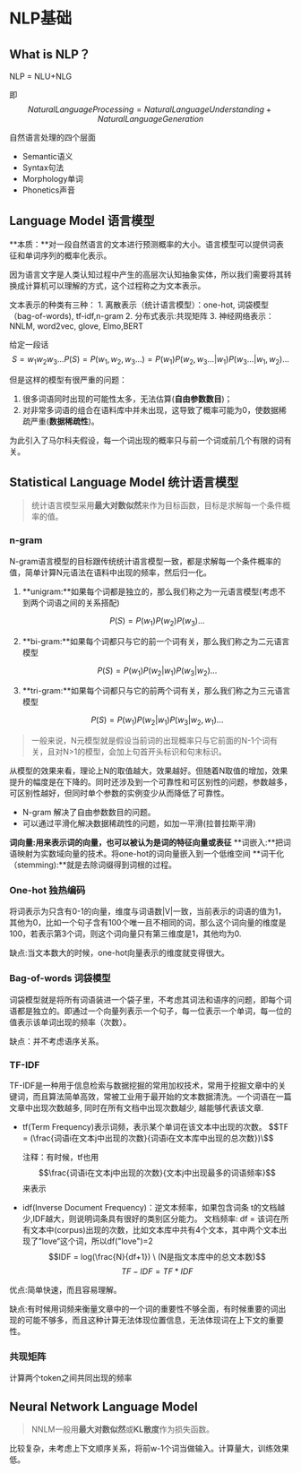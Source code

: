 # NLP基础

## What is NLP？

NLP = NLU+NLG

即$$Natural Language Processing = Natural Language Understanding + Natural Language Generation$$

自然语言处理的四个层面

* Semantic语义
* Syntax句法
* Morphology单词
* Phonetics声音

## Language Model 语言模型

**本质：**对一段自然语言的文本进行预测概率的大小。语言模型可以提供词表征和单词序列的概率化表示。

因为语言文字是人类认知过程中产生的高层次认知抽象实体，所以我们需要将其转换成计算机可以理解的方式，这个过程称之为文本表示。

文本表示的种类有三种： 1. 离散表示（统计语言模型）：one-hot, 词袋模型（bag-of-words\), tf-idf,n-gram 2. 分布式表示:共现矩阵 3. 神经网络表示：NNLM, word2vec, glove, Elmo,BERT

给定一段话$$S=w_1w_2w_3... P(S)=P(w_1,w_2,w_3...)=P(w_1)P(w_2,w_3...|w_1)P(w_3...|w_1,w_2)...$$

但是这样的模型有很严重的问题：

1. 很多词语同时出现的可能性太多，无法估算\(**自由参数数目**\)；
2. 对非常多词语的组合在语料库中并未出现，这导致了概率可能为0，使数据稀疏严重\(**数据稀疏性**\)。

为此引入了马尔科夫假设，每一个词出现的概率只与前一个词或前几个有限的词有关。



## Statistical Language Model 统计语言模型

> 统计语言模型采用**最大对数似然**来作为目标函数，目标是求解每一个条件概率的值。

### n-gram

N-gram语言模型的目标跟传统统计语言模型一致，都是求解每一个条件概率的值，简单计算N元语法在语料中出现的频率，然后归一化。

1. **unigram:**如果每个词都是独立的，那么我们称之为一元语言模型\(考虑不到两个词语之间的关系搭配\)

   $$P(S)=P(w_1)  P(w_2)  P(w_3)...$$ 

2. **bi-gram:**如果每个词都只与它的前一个词有关，那么我们称之为二元语言模型

   $$P(S)=P(w_1)P(w_2|w_1)P(w_3|w_2)...$$ 

3. **tri-gram:**如果每个词都只与它的前两个词有关，那么我们称之为三元语言模型

   $$P(S)=P(w_1)P(w_2|w_1)P(w_3|w_2,w_1)...$$ 



> 一般来说，N元模型就是假设当前词的出现概率只与它前面的N-1个词有关，且对N&gt;1的模型，会加上句首开头标识和句末标识。

从模型的效果来看，理论上N的取值越大，效果越好。但随着N取值的增加，效果提升的幅度是在下降的。同时还涉及到一个可靠性和可区别性的问题，参数越多，可区别性越好，但同时单个参数的实例变少从而降低了可靠性。

* N-gram 解决了自由参数数目的问题。
* 可以通过平滑化解决数据稀疏性的问题，如加一平滑\(拉普拉斯平滑\)

**词向量:**用来表示词的向量，也可以被认为是**词的特征向量或表征** **词嵌入:**把词语映射为实数域向量的技术。将one-hot的词向量嵌入到一个低维空间 **词干化（stemming\):**就是去除词缀得到词根的过程。

### One-hot 独热编码

将词表示为只含有0-1的向量，维度与词语数\|V\|一致，当前表示的词语的值为1，其他为0，比如一个句子含有100个唯一且不相同的词，那么这个词向量的维度是100，若表示第3个词，则这个词向量只有第三维度是1，其他均为0.

缺点:当文本数大的时候，one-hot向量表示的维度就变得很大。

### Bag-of-words 词袋模型

词袋模型就是将所有词语装进一个袋子里，不考虑其词法和语序的问题，即每个词语都是独立的。即通过一个向量列表示一个句子，每一位表示一个单词，每一位的值表示该单词出现的频率（次数）。

缺点：并不考虑语序关系。

### TF-IDF

TF-IDF是一种用于信息检索与数据挖掘的常用加权技术，常用于挖掘文章中的关键词，而且算法简单高效，常被工业用于最开始的文本数据清洗。一个词语在一篇文章中出现次数越多, 同时在所有文档中出现次数越少, 越能够代表该文章.

* tf\(Term Frequency\)表示词频，表示某个单词在该文本中出现的次数。 $$TF = (\frac{词语i在文本j中出现的次数}{词语i在文本库中出现的总次数})\$$

  注释：有时候，tf也用 $$\frac{词语i在文本j中出现的次数}{文本j中出现最多的词语频率}$$ 来表示

* idf\(Inverse Document Frequency\)：逆文本频率，如果包含词条 t的文档越少,IDF越大，则说明词条具有很好的类别区分能力。 文档频率: df = 该词在所有文本中\(corpus\)出现的次数，比如文本库中共有4个文本，其中两个文本出现了”love“这个词，所以df\("love"\)=2 $$IDF = log(\frac{N}{df+1}) \ (N是指文本库中的总文本数)$$ $$TF-IDF = TF*IDF$$

优点:简单快速，而且容易理解。

缺点:有时候用词频来衡量文章中的一个词的重要性不够全面，有时候重要的词出现的可能不够多，而且这种计算无法体现位置信息，无法体现词在上下文的重要性。

### 共现矩阵

计算两个token之间共同出现的频率



## Neural Network Language Model

> NNLM一般用**最大对数似然**或**KL散度**作为损失函数。

比较复杂，未考虑上下文顺序关系，将前w-1个词当做输入。计算量大，训练效果低。

